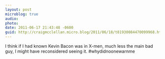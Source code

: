 ```yaml
---
layout: post
microblog: true
audio: 
photo: 
date: 2011-06-17 21:43:48 -0600
guid: http://craigmcclellan.micro.blog/2011/06/18/t81930084470099968.html
---
```

I think if I had known Kevin Bacon was in X-men, much less the main bad guy, I might have reconsidered seeing it. #whydidnoonewarnme
